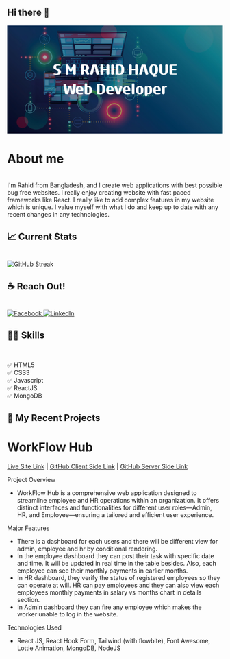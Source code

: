 ## Hi there 👋

<img src="/images/banner.png" />

# About me

<br/>
I'm Rahid from Bangladesh, and I create web applications with best possible bug free websites. I really enjoy creating website with fast paced frameworks like React. I really like to add complex features in my website which is unique. I value myself with what I do and keep up to date with any recent changes in any technologies.

## :chart_with_upwards_trend: Current Stats

<br/>
<a href="https://git.io/streak-stats"><img src="https://streak-stats.demolab.com?user=bdonti" alt="GitHub Streak" /></a>

## ☕ Reach Out!

<br/>
<a href="https://www.facebook.com/rahid.onti/" target="_blank">
  <img src="https://upload.wikimedia.org/wikipedia/commons/5/51/Facebook_f_logo_%282019%29.svg" alt="Facebook" width="30" height="30">
</a>
<a href="https://www.linkedin.com/in/sm-rahid-haque-43bb232ab/" target="_blank">
  <img src="https://upload.wikimedia.org/wikipedia/commons/8/81/LinkedIn_icon.svg" alt="LinkedIn" width="30" height="30">
</a>

## 👨‍💻 Skills

<br/>

✅ HTML5 <br>
✅ CSS3 <br>
✅ Javascript <br>
✅ ReactJS <br>
✅ MongoDB <br>

## 👑 My Recent Projects

# WorkFlow Hub

<a href="https://hr-workflow-hub.web.app/">Live Site Link</a> |
<a href="https://github.com/bdonti/workflow-hub-client/">GitHub Client Side Link</a> |
<a href="https://github.com/bdonti/workflow-hub-server">GitHub Server Side Link</a>

Project Overview

- WorkFlow Hub is a comprehensive web application designed to streamline employee and HR operations within an organization. It offers distinct interfaces and functionalities for different user roles—Admin, HR, and Employee—ensuring a tailored and efficient user experience.

Major Features

- There is a dashboard for each users and there will be different view for admin, employee and hr by conditional rendering.
- In the employee dashboard they can post their task with specific date and time. It will be updated in real time in the table besides. Also, each employee can see their monthly payments in earlier months.
- In HR dashboard, they verify the status of registered employees so they can operate at will. HR can pay employees and they can also view each employees monthly payments in salary vs months chart in details section.
- In Admin dashboard they can fire any employee which makes the worker unable to log in the website.

Technologies Used

- React JS, React Hook Form, Tailwind (with flowbite), Font Awesome, Lottie Animation, MongoDB, NodeJS
